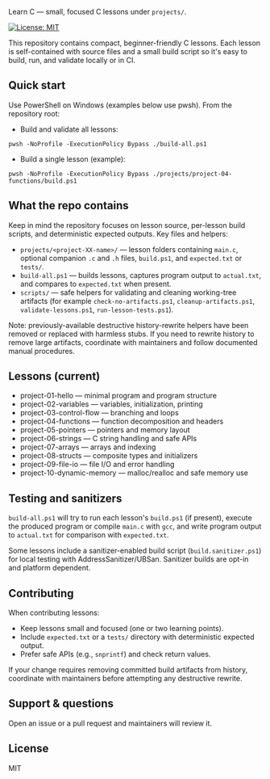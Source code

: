 Learn C — small, focused C lessons under `projects/`.

[![License: MIT](https://img.shields.io/badge/License-MIT-yellow.svg)](LICENSE)

This repository contains compact, beginner-friendly C lessons. Each lesson is self-contained with source files and a small build script so it's easy to build, run, and validate locally or in CI.

Quick start
-----------

Use PowerShell on Windows (examples below use pwsh). From the repository root:

- Build and validate all lessons:

```pwsh
pwsh -NoProfile -ExecutionPolicy Bypass ./build-all.ps1
```

- Build a single lesson (example):

```pwsh
pwsh -NoProfile -ExecutionPolicy Bypass ./projects/project-04-functions/build.ps1
```

What the repo contains
----------------------

Keep in mind the repository focuses on lesson source, per-lesson build scripts, and deterministic expected outputs. Key files and helpers:

- `projects/<project-XX-name>/` — lesson folders containing `main.c`, optional companion `.c` and `.h` files, `build.ps1`, and `expected.txt` or `tests/`.
- `build-all.ps1` — builds lessons, captures program output to `actual.txt`, and compares to `expected.txt` when present.
- `scripts/` — safe helpers for validating and cleaning working-tree artifacts (for example `check-no-artifacts.ps1`, `cleanup-artifacts.ps1`, `validate-lessons.ps1`, `run-lesson-tests.ps1`).

Note: previously-available destructive history-rewrite helpers have been removed or replaced with harmless stubs. If you need to rewrite history to remove large artifacts, coordinate with maintainers and follow documented manual procedures.

Lessons (current)
-----------------
- project-01-hello — minimal program and program structure
- project-02-variables — variables, initialization, printing
- project-03-control-flow — branching and loops
- project-04-functions — function decomposition and headers
- project-05-pointers — pointers and memory layout
- project-06-strings — C string handling and safe APIs
- project-07-arrays — arrays and indexing
- project-08-structs — composite types and initializers
- project-09-file-io — file I/O and error handling
- project-10-dynamic-memory — malloc/realloc and safe memory use

Testing and sanitizers
----------------------

`build-all.ps1` will try to run each lesson's `build.ps1` (if present), execute the produced program or compile `main.c` with `gcc`, and write program output to `actual.txt` for comparison with `expected.txt`.

Some lessons include a sanitizer-enabled build script (`build.sanitizer.ps1`) for local testing with AddressSanitizer/UBSan. Sanitizer builds are opt-in and platform dependent.

Contributing
------------

When contributing lessons:

- Keep lessons small and focused (one or two learning points).
- Include `expected.txt` or a `tests/` directory with deterministic expected output.
- Prefer safe APIs (e.g., `snprintf`) and check return values.

If your change requires removing committed build artifacts from history, coordinate with maintainers before attempting any destructive rewrite.

Support & questions
-------------------

Open an issue or a pull request and maintainers will review it.

License
-------

MIT
